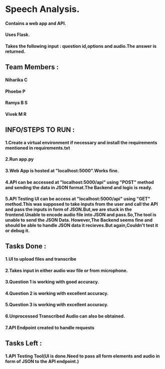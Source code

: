 # Speech Analysis.
#### Contains a web app and API.
#### Uses Flask.
#### Takes the following input : question id,options and audio.The answer is returned.

## Team Members : 
#### Niharika C
#### Phoebe P
#### Ramya B S 
#### Vivek M R


##  INFO/STEPS TO RUN :
#### 1.Create a virtual environment if necessary and install the requirements mentioned in requirements.txt
#### 2.Run app.py
#### 3.Web App is hosted at "localhost:5000".Works fine.
#### 4.API can be accessed at "localhost:5000/api" using "POST" method and sending the data in JSON format.The Backend and logic is ready.
#### 5.API Testing UI can be access at "localhost:5000/api" using "GET" method.This was supposed to take inputs from the user and call the API and pass the inputs in form of JSON.But,we are stuck in the frontend.Unable to encode audio file into JSON and pass.So,The tool is unable to send the JSON Data. However,The Backend seems fine and should be able to handle JSON data it recieves.But again,Couldn't test it or debug it.



## Tasks Done : 
#### 1.UI to upload files and transcribe
#### 2.Takes input in either audio wav file or from microphone.
#### 3.Question 1 is working with good accuracy.
#### 4.Question 2 is working with excellent accuracy.
#### 5.Question 3 is working with excellent accuracy.
#### 6.Unprocessed Transcribed Audio can also be obtained.
#### 7.API Endpoint created to handle requests

## Tasks Left :
#### 1.API Testing Tool(UI is done.Need to pass all form elements and audio in form of JSON to the API endpoint.)
